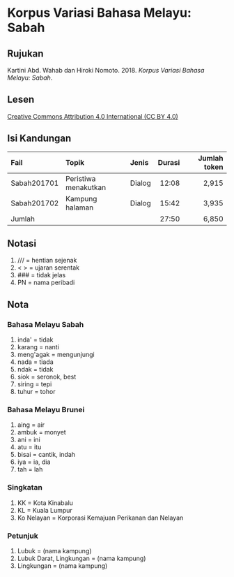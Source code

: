 # Korpus Variasi Bahasa Melayu: Sabah
## Rujukan
Kartini Abd. Wahab dan Hiroki Nomoto. 2018. _Korpus Variasi Bahasa Melayu: Sabah_.

## Lesen
[Creative Commons Attribution 4.0 International (CC BY 4.0)](https://creativecommons.org/licenses/by-nc-nd/4.0/deed.ms)

## Isi Kandungan
|Fail       |Topik               |Jenis |Durasi|Jumlah token|
|:----------|:-------------------|:-----|-----:|----:|
|Sabah201701|Peristiwa menakutkan|Dialog| 12:08|2,915|
|Sabah201702|Kampung halaman     |Dialog| 15:42|3,935|
|Jumlah     |                    |      | 27:50|6,850|

## Notasi

1. /// = hentian sejenak
1. < > = ujaran serentak
1. \#\#\# = tidak jelas
1. PN = nama peribadi

## Nota
### Bahasa Melayu Sabah

1. inda' = tidak
1. karang = nanti
1. meng'agak = mengunjungi
1. nada = tiada
1. ndak = tidak
1. siok = seronok, best
1. siring = tepi
1. tuhur = tohor

### Bahasa Melayu Brunei

1. aing = air
1. ambuk = monyet
1. ani = ini
1. atu = itu
1. bisai = cantik, indah
1. iya = ia, dia
1. tah = lah

### Singkatan

1. KK = Kota Kinabalu
1. KL = Kuala Lumpur
1. Ko Nelayan = Korporasi Kemajuan Perikanan dan Nelayan

### Petunjuk

1. Lubuk = (nama kampung)
1. Lubuk Darat, Lingkungan = (nama kampung)
1. Lingkungan = (nama kampung)
